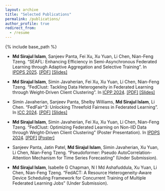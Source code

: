 ```yaml
---
layout: archive
title: "Selected Publications"
permalink: /publications/
author_profile: true
redirect_from:
  - /resume
---
```


{% include base_path %}
* **Md Sirajul Islam**, Sanjeev Panta, Fei Xu, Xu Yuan, Li Chen, Nian-Feng Tzeng. “SEAFL: Enhancing Efficiency in Semi-Asynchronous Federated Learning through Adaptive Aggregation and Selective Training”. In [IPDPS 2025](https://www.ipdps.org/ipdps2025/2025-organization.html). [[PDF]](https://arxiv.org/pdf/2503.05755) [[Slides]](https://drive.google.com/file/d/1TBxkTSD--l4g3YQg1juBuPWNGIGoPQB3/view?usp=sharing)
  
* **Md Sirajul Islam**, Simin Javaherian, Fei Xu, Xu Yuan, Li Chen, Nian-Feng Tzeng. “FedClust: Tackling Data Heterogeneity in Federated Learning through Weight-Driven Client Clustering”. In [ICPP 2024](https://icpp2024.org/). [[PDF]](https://dl.acm.org/doi/pdf/10.1145/3673038.3673151) [[Slides]](https://drive.google.com/file/d/1xh0FDqwGkXmkErV48P9XQKslskEd3PrG/view?usp=sharing)
  
* Simin Javaherian, Sanjeev Panta, Shelby Williams, **Md Sirajul Islam**, Li Chen. “FedFair^3: Unlocking Threefold Fairness in Federated Learning”. In [ICC 2024](https://icc2024.ieee-icc.org/). [[PDF]](https://ieeexplore.ieee.org/document/10622273) [[Slides]](https://drive.google.com/file/d/1d_K1AU6jUVdKDbd9knl8iHQa0VyaDsdr/view?usp=sharing)
  
* **Md Sirajul Islam**, Simin Javaherian, Fei Xu, Xu Yuan, Li Chen, Nian-Feng Tzeng. “FedClust: Optimizing Federated Learning on Non-IID Data through Weight-Driven Client Clustering” (Poster Presentation). In [IPDPS 2024](https://www.ipdps.org/ipdps2024/). [[PDF]](https://www.computer.org/csdl/proceedings-article/ipdpsw/2024/646000b184/1YTsaK0P37q) [[Poster]](https://drive.google.com/file/d/19LQj8I4MjtUqHp4iG9cpQcvOG1WqIP0T/view?usp=sharing)

* Sanjeev Panta, Jatin Patel, **Md Sirajul Islam**, Simin Javaherian, Xu Yuan, Li Chen, Nian-Feng Tzeng. “Pseudoformer: Pseudo AutoCorrelation-Attention Mechanism for Time Series Forecasting” (Under Submission).

* **Md Sirajul Islam**, Isabelle G Chapman, N I Md Ashafuddula, Xu Yuan, Li Chen, Nian-Feng Tzeng. “FedACT: A Resource Heterogeneity-Aware Device Scheduling Framework for Concurrent Training of Multiple Federated Learning Jobs” (Under Submission).
  
